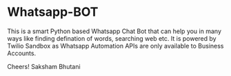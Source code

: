 # Whatsapp-BOT

This is a smart Python based Whatsapp Chat Bot that can help you in many ways like finding defination of words, searching web etc. It is powered by Twilio Sandbox as Whatsapp Automation APIs are only available to Business Accounts.


Cheers!
Saksham Bhutani
